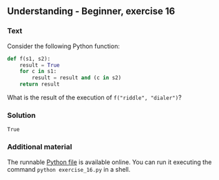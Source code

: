 ## Understanding - Beginner, exercise 16

### Text

Consider the following Python function:

```python
def f(s1, s2):
    result = True
    for c in s1:
        result = result and (c in s2)
    return result
```

What is the result of the execution of `f("riddle", "dialer")`?

### Solution
`True`

### Additional material
The runnable [Python file](exercise_16.py) is available online. You can run it executing the command `python exercise_16.py` in a shell.
